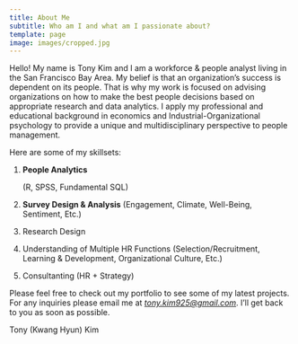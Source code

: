 ```yaml
---
title: About Me
subtitle: Who am I and what am I passionate about?
template: page
image: images/cropped.jpg
---
```

Hello! My name is Tony Kim and I am a workforce & people analyst living in the San Francisco Bay Area. My belief is that an organization’s success is dependent on its people. That is why my work is focused on advising organizations on how to make the best people decisions based on appropriate research and data analytics. I apply my professional and educational background in economics and Industrial-Organizational psychology to provide a unique and multidisciplinary perspective to people management.

Here are some of my skillsets:

1.  **People Analytics**

    (R, SPSS, Fundamental SQL)

2.  **Survey Design & Analysis**
     (Engagement, Climate, Well-Being, Sentiment, Etc.)

3.  Research Design

4.  Understanding of Multiple HR Functions (Selection/Recruitment, Learning & Development, Organizational Culture, Etc.)

5.  Consultanting (HR + Strategy)

Please feel free to check out my portfolio to see some of my latest projects. For any inquiries please email me at *tony.kim925@gmail.com*.  I’ll get back to you as soon as possible.

Tony (Kwang Hyun) Kim
